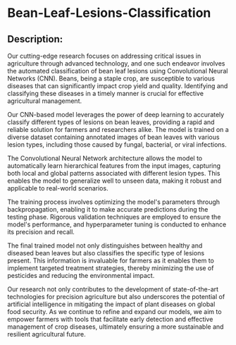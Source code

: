 # Bean-Leaf-Lesions-Classification

## Description:

Our cutting-edge research focuses on addressing critical issues in agriculture through advanced technology, and one such endeavor involves the automated classification of bean leaf lesions using Convolutional Neural Networks (CNN). Beans, being a staple crop, are susceptible to various diseases that can significantly impact crop yield and quality. Identifying and classifying these diseases in a timely manner is crucial for effective agricultural management.

Our CNN-based model leverages the power of deep learning to accurately classify different types of lesions on bean leaves, providing a rapid and reliable solution for farmers and researchers alike. The model is trained on a diverse dataset containing annotated images of bean leaves with various lesion types, including those caused by fungal, bacterial, or viral infections.

The Convolutional Neural Network architecture allows the model to automatically learn hierarchical features from the input images, capturing both local and global patterns associated with different lesion types. This enables the model to generalize well to unseen data, making it robust and applicable to real-world scenarios.

The training process involves optimizing the model's parameters through backpropagation, enabling it to make accurate predictions during the testing phase. Rigorous validation techniques are employed to ensure the model's performance, and hyperparameter tuning is conducted to enhance its precision and recall.

The final trained model not only distinguishes between healthy and diseased bean leaves but also classifies the specific type of lesions present. This information is invaluable for farmers as it enables them to implement targeted treatment strategies, thereby minimizing the use of pesticides and reducing the environmental impact.

Our research not only contributes to the development of state-of-the-art technologies for precision agriculture but also underscores the potential of artificial intelligence in mitigating the impact of plant diseases on global food security. As we continue to refine and expand our models, we aim to empower farmers with tools that facilitate early detection and effective management of crop diseases, ultimately ensuring a more sustainable and resilient agricultural future.
